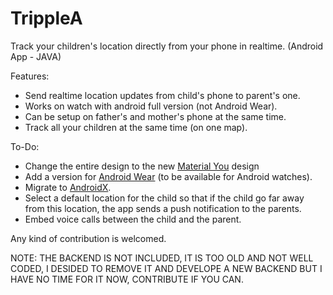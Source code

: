 # TrippleA

Track your children's location directly from your phone in realtime.
(Android App - JAVA)

Features:
- Send realtime location updates from child's phone to parent's one.
- Works on watch with android full version (not Android Wear).
- Can be setup on father's and mother's phone at the same time.
- Track all your children at the same time (on one map).

To-Do:
- Change the entire design to the new [Material You](https://m3.material.io/) design
- Add a version for [Android Wear](https://wearos.google.com/) (to be available for Android watches).
- Migrate to [AndroidX](https://developer.android.com/jetpack/androidx/migrate).
- Select a default location for the child so that if the child go far away from this location, the app sends a push notification to the parents.
- Embed voice calls between the child and the parent.


Any kind of contribution is welcomed.

NOTE: THE BACKEND IS NOT INCLUDED, IT IS TOO OLD AND NOT WELL CODED, I DESIDED TO REMOVE IT AND DEVELOPE A NEW BACKEND BUT I HAVE NO TIME FOR IT NOW, CONTRIBUTE IF YOU CAN.
